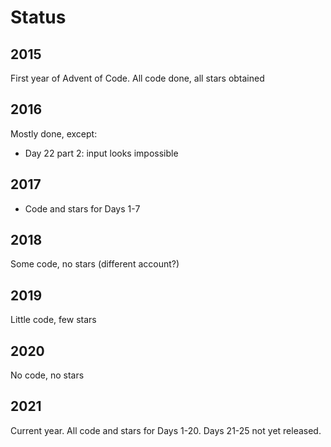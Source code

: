 # Status

## 2015

First year of Advent of Code. All code done, all stars obtained

## 2016

Mostly done, except:

- Day 22 part 2: input looks impossible

## 2017

- Code and stars for Days 1-7

## 2018

Some code, no stars (different account?)

## 2019

Little code, few stars

## 2020

No code, no stars

## 2021

Current year. All code and stars for Days 1-20. Days 21-25 not yet released.

